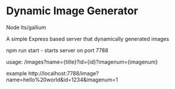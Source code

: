 # Dynamic Image Generator

Node lts/gallium

A simple Express based server that dynamically generated images

npm run start - starts server on port 7788

usage:
/images?name={title}?id={id}?imagenum={imagenum}

example
http://localhost:7788/image?name=hello%20world&id=1234&imagenum=1
